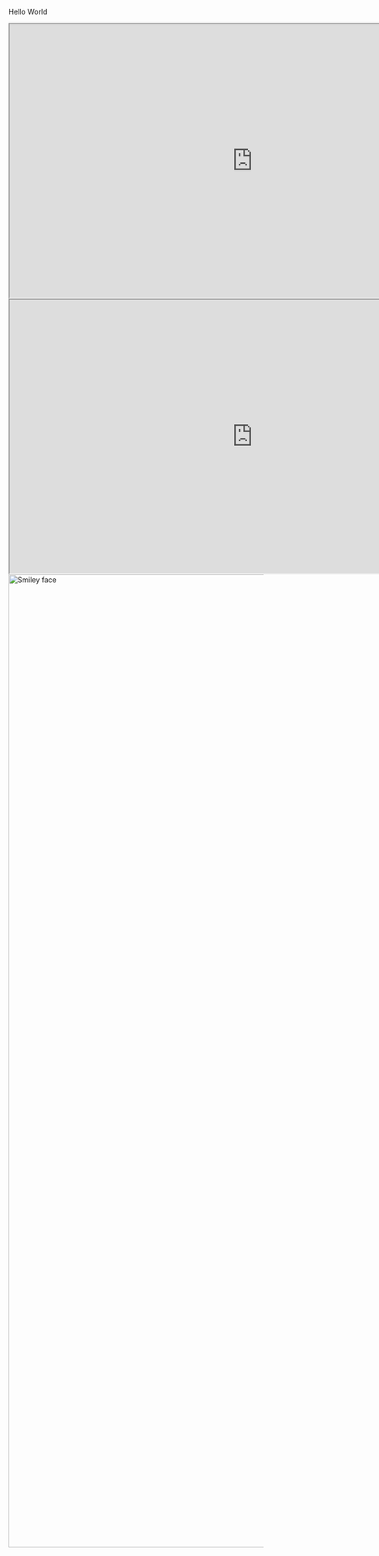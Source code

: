 <html><body><p>Hello World</p></body></html>
<iframe src="https://bergs89.github.io/COVID19_python_plots/world_positive_map.html" width="960" height=540>
</iframe>

<iframe src="https://bergs89.github.io/COVID19_it_python_plot/italian_map_total_cases.html" width="960" height=540>
</iframe>

 <img src="https://raw.githubusercontent.com/bergs89/COVID19_python_plots/master/Confirmed%20positives%20per%20milion%20citizens%20of%20the%20country.jpg" alt="Smiley face" width="1920"> 



 